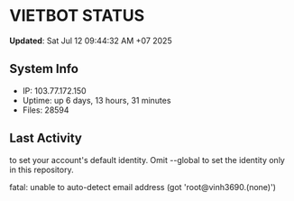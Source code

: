 # VIETBOT STATUS
**Updated**: Sat Jul 12 09:44:32 AM +07 2025

## System Info
- IP: 103.77.172.150
- Uptime: up 6 days, 13 hours, 31 minutes
- Files: 28594

## Last Activity

to set your account's default identity.
Omit --global to set the identity only in this repository.

fatal: unable to auto-detect email address (got 'root@vinh3690.(none)')
